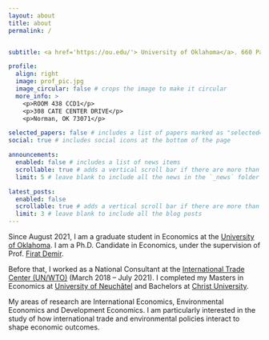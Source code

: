 ```yaml
---
layout: about
title: about
permalink: /


subtitle: <a href='https://ou.edu/'> University of Oklahoma</a>. 660 Parrington Oval, Norman, OK 73019 U.S.A.

profile:
  align: right
  image: prof_pic.jpg
  image_circular: false # crops the image to make it circular
  more_info: >
    <p>ROOM 438 CCD1</p>
    <p>308 CATE CENTER DRIVE</p>
    <p>Norman, OK 73071</p>

selected_papers: false # includes a list of papers marked as "selected={true}"
social: true # includes social icons at the bottom of the page

announcements:
  enabled: false # includes a list of news items
  scrollable: true # adds a vertical scroll bar if there are more than 3 news items
  limit: 5 # leave blank to include all the news in the `_news` folder

latest_posts:
  enabled: false
  scrollable: true # adds a vertical scroll bar if there are more than 3 new posts items
  limit: 3 # leave blank to include all the blog posts
---
```

Since August 2021, I am a graduate student in Economics at the [University of Oklahoma](https://ou.edu/). I am a Ph.D. Candidate in Economics, under the supervision of Prof. [Firat Demir](https://firatdemir.oucreate.com/).

Before that, I worked as a National Consultant at the [International Trade Center (UN/WTO)](https://www.intracen.org/) (March 2018 – July 2021). I completed my Masters in Economics at [University of Neuchâtel](https://www.unine.ch/) and Bachelors at [Christ University](https://www.christuniversity.in/).

My areas of research are International Economics, Environmental Economics and Development Economics. I am particularly interested in the study of how international trade and environmental policies interact to shape economic outcomes. 

